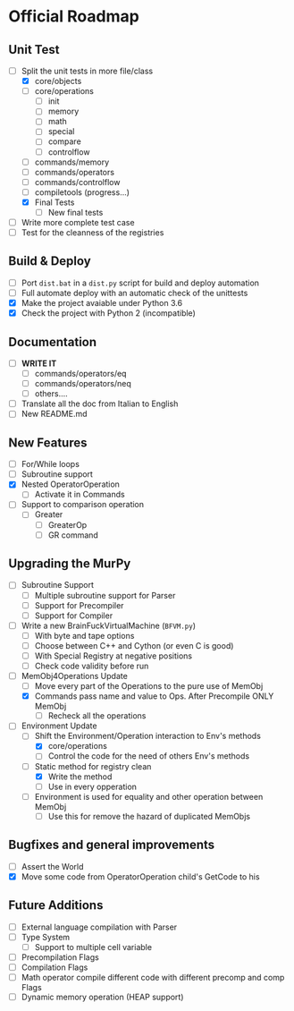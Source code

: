 # Official Roadmap
## Unit Test
- [ ] Split the unit tests in more file/class
    - [x] core/objects
    - [ ] core/operations
        - [ ] init
        - [ ] memory
        - [ ] math
        - [ ] special
        - [ ] compare
        - [ ] controlflow
    - [ ] commands/memory
    - [ ] commands/operators
    - [ ] commands/controlflow
    - [ ] compiletools (progress...)
    - [x] Final Tests
        - [ ] New final tests
- [ ] Write more complete test case
- [ ] Test for the cleanness of the registries
## Build & Deploy
- [ ] Port `dist.bat` in a `dist.py` script for build and deploy automation
- [ ] Full automate deploy with an automatic check of the unittests
- [x] Make the project avaiable under Python 3.6
- [x] Check the project with Python 2 (incompatible)
## Documentation
- [ ] **WRITE IT**
    - [ ] commands/operators/eq
    - [ ] commands/operators/neq
    - [ ] others....
- [ ] Translate all the doc from Italian to English
- [ ] New README.md
## New Features
- [ ] For/While loops
- [ ] Subroutine support
- [x] Nested OperatorOperation
    - [ ] Activate it in Commands
- [ ] Support to comparison operation
    - [ ] Greater
        - [ ] GreaterOp
        - [ ] GR command
## Upgrading the MurPy
- [ ] Subroutine Support
    - [ ] Multiple subroutine support for Parser
    - [ ] Support for Precompiler
    - [ ] Support for Compiler
- [ ] Write a new BrainFuckVirtualMachine (`BFVM.py`)
    - [ ] With byte and tape options
    - [ ] Choose between C++ and Cython (or even C is good)
    - [ ] With Special Registry at negative positions
    - [ ] Check code validity before run
- [ ] MemObj4Operations Update
    - [ ] Move every part of the Operations to the pure use of MemObj
    - [x] Commands pass name and value to Ops. After Precompile ONLY MemObj
        - [ ] Recheck all the operations
- [ ] Environment Update
    - [ ] Shift the Environment/Operation interaction to Env's methods
        - [x] core/operations
        - [ ] Control the code for the need of others Env's methods
    - [ ] Static method for registry clean
        - [x] Write the method
        - [ ] Use in every opperation
    - [ ] Environment is used for equality and other operation between MemObj
        - [ ] Use this for remove the hazard of duplicated MemObjs
## Bugfixes and general improvements
- [ ] Assert the World
- [x] Move some code from OperatorOperation child's GetCode to his
## Future Additions
- [ ] External language compilation with Parser
- [ ] Type System
    - [ ] Support to multiple cell variable
- [ ] Precompilation Flags
- [ ] Compilation Flags
- [ ] Math operator compile different code with different precomp and comp Flags
- [ ] Dynamic memory operation (HEAP support)
